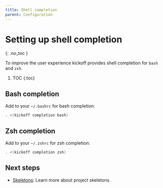 ```yaml
---
title: Shell completion
parent: Configuration
---
```


# Setting up shell completion
{: .no_toc }

To improve the user experience kickoff provides shell completion for `bash` and
`zsh`.

1. TOC
{:toc}

## Bash completion

Add to your `~/.bashrc` for bash completion:

```bash
. <(kickoff completion bash)
```

## Zsh completion

Add to your `~/.zshrc` for zsh completion:

```bash
. <(kickoff completion zsh)
```

## Next steps

* [Skeletons](/skeletons): Learn more about project skeletons.
